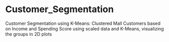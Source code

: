 # Customer_Segmentation
Customer Segmentation using K-Means: Clustered Mall Customers based on Income and Spending Score using scaled data and K-Means, visualizing the groups in 2D plots
